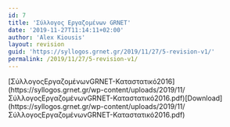 ```yaml
---
id: 7
title: 'Σύλλογος Εργαζομένων GRNET'
date: '2019-11-27T11:14:11+02:00'
author: 'Alex Kiousis'
layout: revision
guid: 'https://syllogos.grnet.gr/2019/11/27/5-revision-v1/'
permalink: /2019/11/27/5-revision-v1/
---
```


<div class="wp-block-file">[ΣύλλογοςΕργαζομένωνGRNET-Καταστατικό2016](https://syllogos.grnet.gr/wp-content/uploads/2019/11/ΣύλλογοςΕργαζομένωνGRNET-Καταστατικό2016.pdf)[Download](https://syllogos.grnet.gr/wp-content/uploads/2019/11/ΣύλλογοςΕργαζομένωνGRNET-Καταστατικό2016.pdf)</div>